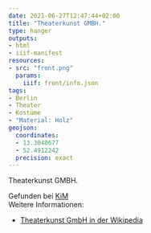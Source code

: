 ```yaml
---
date: 2021-06-27T12:47:44+02:00
title: "Theaterkunst GMBH."
type: hanger
outputs:
- html
- iiif-manifest
resources:
- src: "front.png"
  params:
    iiif: front/info.json
tags:
- Berlin
- Theater
- Kostüme
- "Material: Holz"
geojson:
  coordinates:
  - 13.3048677
  - 52.4912242
  precision: exact
---
```


Theaterkunst GMBH.

<div class="source">Gefunden bei <a href="https://www.neue-arbeit-brockensammlung.de/geschaefte/zweigstelle-kim/">KiM</a></div>

<div class="notes">
Weitere Informationen:
<ul>
<li><a href="https://de.wikipedia.org/wiki/Theaterkunst">Theaterkunst GmbH in der Wikipedia</a></li>
</ul>
</div>
